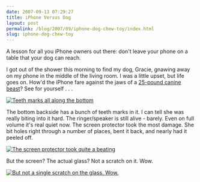 ```yaml
---
date: 2007-09-13 07:29:27
title: iPhone Versus Dog
layout: post
permalink: /blog/2007/09/iphone-dog-chew-toy/index.html
slug: iphone-dog-chew-toy
---
```

A lesson for all you iPhone owners out there: don't leave your phone on a
table that your dog can reach.

I got out of the shower this morning to find my dog, Gracie, gnawing away on
my phone in the middle of the living room. I was a little upset, but life goes
on. How'd the iPhone fare against the jaws of a [25-pound canine beast](http://flickr.com/photos/tylerhall/sets/72157600185173319/)? See for
yourself . . .

<a href="http://cdn.tyler.fm/blog/2007/09/photo-1.jpg" class="lightbox"><img src="http://cdn.tyler.fm/blog/2007/09/photo-1.thumbnail.jpg" alt="Teeth marks all along the bottom" border="0" /></a>

The bottom backside has a bunch of teeth marks in it. I can tell she was
really biting into it hard. The ringer/speaker is still alive - barely. Even
on full volume it's real quiet now. The screen protector took the most damage.
She bit holes right through a number of places, bent it back, and nearly had
it peeled off.

<a href="http://cdn.tyler.fm/blog/2007/09/photo-3.jpg" class="lightbox"><img src="http://cdn.tyler.fm/blog/2007/09/photo-3.thumbnail.jpg" alt="The screen protector took quite a beating" border="0" /></a>

But the screen? The actual glass? Not a scratch on it. Wow.

<a href="http://cdn.tyler.fm/blog/2007/09/photo-2.jpg" class="lightbox"><img src="http://cdn.tyler.fm/blog/2007/09/photo-2.thumbnail.jpg" alt="But not a single scratch on the glass. Wow." border="0" /></a>